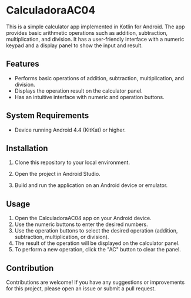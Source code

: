# CalculadoraAC04

This is a simple calculator app implemented in Kotlin for Android. The app provides basic arithmetic operations such as addition, subtraction, multiplication, and division. It has a user-friendly interface with a numeric keypad and a display panel to show the input and result.

## Features

- Performs basic operations of addition, subtraction, multiplication, and division.
- Displays the operation result on the calculator panel.
- Has an intuitive interface with numeric and operation buttons.

## System Requirements
- Device running Android 4.4 (KitKat) or higher.

## Installation
1. Clone this repository to your local environment.

2. Open the project in Android Studio.
3. Build and run the application on an Android device or emulator.

## Usage

1. Open the CalculadoraAC04 app on your Android device.
2. Use the numeric buttons to enter the desired numbers.
3. Use the operation buttons to select the desired operation (addition, subtraction, multiplication, or division).
4. The result of the operation will be displayed on the calculator panel.
5. To perform a new operation, click the "AC" button to clear the panel.

## Contribution

Contributions are welcome! If you have any suggestions or improvements for this project, please open an issue or submit a pull request.
